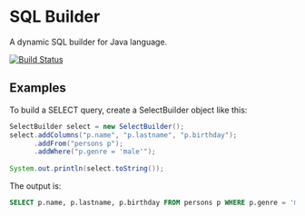 SQL Builder
===========

A dynamic SQL builder for Java language.

[![Build Status](https://secure.travis-ci.org/jonathanhds/sql-builder.png?branch=master)](http://travis-ci.org/jonathanhds/sql-builder)

Examples
--------

To build a SELECT query, create a SelectBuilder object like this:

```java
SelectBuilder select = new SelectBuilder();
select.addColumns("p.name", "p.lastname", "p.birthday");
      .addFrom("persons p");
      .addWhere("p.genre = 'male'");
      
System.out.println(select.toString());
```

The output is:

```sql
SELECT p.name, p.lastname, p.birthday FROM persons p WHERE p.genre = 'male'
```
